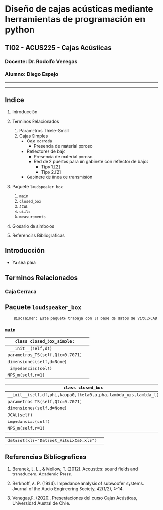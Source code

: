 # Diseño de cajas acústicas mediante herramientas de programación en python
## TI02 - ACUS225 - Cajas Acústicas
### Docente: Dr. Rodolfo Venegas
### Alumno: Diego Espejo

***
***

## Indice 
1. Introducción
1. Terminos Relacionados
    
    1. Parametros Thiele-Small
    1. Cajas Simples
        + Caja cerrada
            + Presencia de material poroso
        + Reflectores de bajo
            + Presencia de material poroso
            + Red de 2 puertos para un gabinete con reflector de bajos
                + Tipo 1.[2]
                + Tipo 2.[2]
        + Gabinete de linea de transmisión

1. Paquete `loudspeaker_box`
    1. `main`
    1. `closed_box`
    1. `JCAL`
    1. `utils`
    1. `measurements`
1. Glosario de simbolos
1. Referencias Bibliograficas


## Introducción

+ Ya sea para

## Terminos Relacionados



### Caja Cerrada



## Paquete `loudspeaker_box`

        Disclaimer: Este paquete trabaja con la base de datos de VituixCAD

### `main`

|```class closed_box_simple:```| |
|----------------------------------|-|
|``` __init__(self,df)```| |
|```parametros_TS(self,Qtc=0.7071)``` | |
|```dimensiones(self,d=None)``` | |
|``` impedancias(self)```| |
|```NPS_m(self,r=1)```| |


|```class closed_box```| |
|----------------------|-|
|```__init__(self,df,phi,kappa0,theta0,alpha,lambda_ups,lambda_t)```| |
|```parametros_TS(self,Qtc=0.7071)```| |
|```dimensiones(self,d=None)```| |
|```JCAL(self)```| |
|```impedancias(self)```| |
|```NPS_m(self,r=1)```| |

| | |
|--------|-|
|```dataset(xls="Dataset_VituixCaD.xls")```| |

## Referencias Bibliograficas

1. Beranek, L. L., & Mellow, T. (2012). Acoustics: sound fields and transducers. Academic Press.

1. Berkhoff, A. P. (1994). Impedance analysis of subwoofer systems. Journal of the Audio Engineering Society, 42(1/2), 4-14.

1. Venegas,R. (2020). Presentaciones del curso Cajas Acústicas,
Universidad Austral de Chile.
